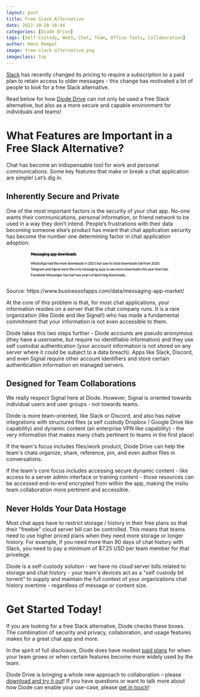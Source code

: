 ```yaml
---
layout: post
title: Free Slack Alternative
date: 2022-10-28 16:44
categories: [Diode Drive]
tags: [Self-Custody, Web3, Chat, Team, Office Tools, Collaboration]
author: Hans Rempel
image: free-slack-alternative.png
imageclass: top
---
```

[Slack](https://slack.com/pricing) has recently changed its pricing to require a subscription to a paid plan to retain access to older messages - this change has motivated a lot of people to look for a free Slack alternative.

Read below for how [Diode Drive](https://diode.io/products/d-ddrive) can not only be used a free Slack alternative, but also as a more secure and capable environment for individuals and teams!

# What Features are Important in a Free Slack Alternative?

Chat has become an indispensable tool for work and personal communications.  Some key features that make or break a chat application are simple!  Let’s dig in.

## Inherently Secure and Private
One of the most important factors is the security of your chat app.  No-one wants their communications, personal information, or friend network to be used in a way they don’t intend. People’s frustrations with their data becoming someone else’s product has meant that chat application security has become the number one determining factor in chat application adoption:

<p align="center"><img src="images/blog/security-determining-factor-for-chat.png"></p>
Source: https://www.businessofapps.com/data/messaging-app-market/

At the core of this problem is that, for most chat applications, your information resides on a server that the chat company runs.  It is a rare organization (like Diode and like Signal!) who has made a fundamental commitment that your information is not even accessible to them.

Diode takes this two steps further - Diode accounts are pseudo anonymous (they have a username, but require no identifiable information) and they use self custodial authentication (your account information is not stored on any server where it could be subject to a data breach).  Apps like Slack,  Discord, and even Signal require other account identifiers and store certain authentication information on managed servers.  

## Designed for Team Collaborations

We really respect Signal here at Diode.  However, Signal is oriented towards individual users and user groups - not towards teams.

Diode is more team-oriented, like Slack or Discord, and also has native integrations with structured files (a self custody Dropbox / Google Drive like capability) and dynamic content (an enterprise VPN like capability) - the very information that makes many chats pertinent to teams in the first place!

If the team's focus includes files/work product, Diode Drive can help the team's chats organize, share, reference, pin, and even author files in conversations.  

If the team's core focus includes accessing secure dynamic content - like access to a server admin interface or training content - those resources can be accessed end-to-end encrypted from within the app, making the insitu team collaboration more pertinent and accessible.

## Never Holds Your Data Hostage
Most chat apps have to restrict storage / history in their free plans so that their "freebie" cloud server bill can be controlled.  This means that teams need to use higher priced plans when they need more storage or longer history.  For example, if you need more than 90 days of chat history with Slack, you need to pay a minimum of $7.25 USD per team member for that privelege.

Diode is a self-custody solution - we have no cloud server bills related to storage and chat history - your team's devices act as a "self custody bit torrent" to supply and maintain the full context of your organizations chat history overtime - regardless of message or content size. 

# Get Started Today!

If you are looking for a free Slack alternative, Diode checks these boxes.  The combination of security and privacy, collaboration, and usage features makes for a great chat app and more. 

In the spirit of full disclosure, Diode does have modest [paid plans](https://diode.io/pricing) for when your team grows or when certain features become more widely used by the team.

Diode Drive is bringing a whole new approach to collaboration – please [download and try it out](https://diode.io/download)!  If you have questions or want to talk more about how Diode can enable your use-case, please [get in touch](https://contactdiode.paperform.co/)!


